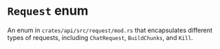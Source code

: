 # `Request` enum

An enum in `crates/api/src/request/mod.rs` that encapsulates different types of requests, including `ChatRequest`, `BuildChunks`, and `Kill`.